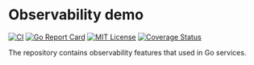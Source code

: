 # Observability demo

[![CI](https://github.com/malkev1ch/observability/actions/workflows/ci.yml/badge.svg)](https://github.com/malkev1ch/observability/actions/workflows/ci.yml)
[![Go Report Card](https://goreportcard.com/badge/github.com/malkev1ch/observability)](https://goreportcard.com/report/github.com/malkev1ch/observability?dummy=unused)
[![MIT License](http://img.shields.io/badge/license-MIT-blue.svg?style=flat)](LICENSE)
[![Coverage Status](https://coveralls.io/repos/github/malkev1ch/observability/badge.svg?branch=master)](https://coveralls.io/github/malkev1ch/observability?branch=master)

The repository contains observability features that used in Go services. 
